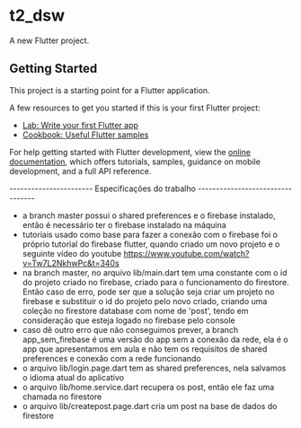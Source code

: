 # t2_dsw

A new Flutter project.

## Getting Started

This project is a starting point for a Flutter application.

A few resources to get you started if this is your first Flutter project:

- [Lab: Write your first Flutter app](https://docs.flutter.dev/get-started/codelab)
- [Cookbook: Useful Flutter samples](https://docs.flutter.dev/cookbook)

For help getting started with Flutter development, view the
[online documentation](https://docs.flutter.dev/), which offers tutorials,
samples, guidance on mobile development, and a full API reference.


----------------------- Especificações do trabalho ---------------------------------

- a branch master possui o shared preferences e o firebase instalado, então é necessário ter o firebase instalado na máquina
- tutoriais usado como base para fazer a conexão com o firebase foi o próprio tutorial do firebase flutter, quando criado um novo projeto e o seguinte vídeo do youtube https://www.youtube.com/watch?v=Tw7L2NkhwPc&t=340s
- na branch master, no arquivo lib/main.dart tem uma constante com o id do projeto criado no firebase, criado para o funcionamento do firestore. Então caso de erro, pode ser que a solução seja criar um projeto no firebase e substituir o id do projeto pelo novo criado, criando uma coleção no firestore database com nome de 'post', tendo em consideração que esteja logado no firebase pelo console
- caso dê outro erro que não conseguimos prever, a branch app_sem_firebase é uma versão do app sem a conexão da rede, ela é o app que apresentamos em aula e não tem os requisitos de shared preferences e conexão com a rede funcionando
- o arquivo lib/login.page.dart tem as shared preferences, nela salvamos o idioma atual do aplicativo
- o arquivo lib/home.service.dart recupera os post, então ele faz uma chamada no firestore
- o arquivo lib/createpost.page.dart cria um post na base de dados do firestore
